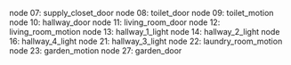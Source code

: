 node 07: supply_closet_door
node 08: toilet_door
node 09: toilet_motion
node 10: hallway_door
node 11: living_room_door
node 12: living_room_motion
node 13: hallway_1_light
node 14: hallway_2_light
node 16: hallway_4_light
node 21: hallway_3_light
node 22: laundry_room_motion
node 23: garden_motion
node 27: garden_door
